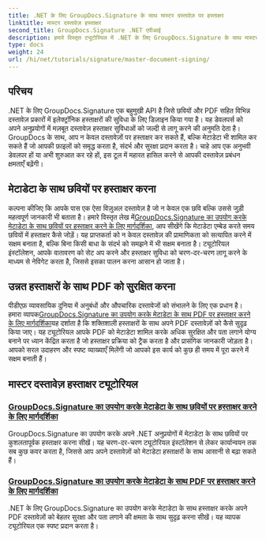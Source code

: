 ```yaml
---
title: .NET के लिए GroupDocs.Signature के साथ मास्टर दस्तावेज़ पर हस्ताक्षर
linktitle: मास्टर दस्तावेज़ हस्ताक्षर
second_title: GroupDocs.Signature .NET एपीआई
description: हमारे विस्तृत ट्यूटोरियल में .NET के लिए GroupDocs.Signature के साथ मास्टर दस्तावेज़ पर हस्ताक्षर करना। मेटाडेटा के साथ छवियों और PDF पर आसानी से हस्ताक्षर करें।
type: docs
weight: 24
url: /hi/net/tutorials/signature/master-document-signing/
---
```

## परिचय

.NET के लिए GroupDocs.Signature एक बहुमुखी API है जिसे छवियों और PDF सहित विभिन्न दस्तावेज़ प्रकारों में इलेक्ट्रॉनिक हस्ताक्षरों की सुविधा के लिए डिज़ाइन किया गया है। यह डेवलपर्स को अपने अनुप्रयोगों में मज़बूत दस्तावेज़ हस्ताक्षर सुविधाओं को जल्दी से लागू करने की अनुमति देता है। GroupDocs के साथ, आप न केवल दस्तावेज़ों पर हस्ताक्षर कर सकते हैं, बल्कि मेटाडेटा भी शामिल कर सकते हैं जो आपकी फ़ाइलों को समृद्ध करता है, संदर्भ और सुरक्षा प्रदान करता है। चाहे आप एक अनुभवी डेवलपर हों या अभी शुरुआत कर रहे हों, इस टूल में महारत हासिल करने से आपकी दस्तावेज़ प्रबंधन क्षमताएँ बढ़ेंगी।

## मेटाडेटा के साथ छवियों पर हस्ताक्षर करना  
कल्पना कीजिए कि आपके पास एक ऐसा विज़ुअल दस्तावेज़ है जो न केवल एक छवि बल्कि उससे जुड़ी महत्वपूर्ण जानकारी भी बताता है। हमारे विस्तृत लेख में[GroupDocs.Signature का उपयोग करके मेटाडेटा के साथ छवियों पर हस्ताक्षर करने के लिए मार्गदर्शिका](./signing-images-with-metadata/), आप सीखेंगे कि मेटाडेटा एम्बेड करते समय छवियों में हस्ताक्षर कैसे जोड़ें। यह प्राप्तकर्ता को न केवल दस्तावेज़ की प्रामाणिकता को सत्यापित करने में सक्षम बनाता है, बल्कि बिना किसी बाधा के संदर्भ को समझने में भी सक्षम बनाता है। ट्यूटोरियल इंस्टॉलेशन, आपके वातावरण को सेट अप करने और हस्ताक्षर सुविधा को चरण-दर-चरण लागू करने के माध्यम से नेविगेट करता है, जिससे इसका पालन करना आसान हो जाता है।

## उन्नत हस्ताक्षरों के साथ PDF को सुरक्षित करना  
 पीडीएफ़ व्यावसायिक दुनिया में अनुबंधों और औपचारिक दस्तावेजों को संभालने के लिए एक प्रधान है। हमारा व्यापक[GroupDocs.Signature का उपयोग करके मेटाडेटा के साथ PDF पर हस्ताक्षर करने के लिए मार्गदर्शिका](./signing-pdf-with-metadata/)यह दर्शाता है कि शक्तिशाली हस्ताक्षरों के साथ अपने PDF दस्तावेज़ों को कैसे सुदृढ़ किया जाए। यह ट्यूटोरियल आपके PDF को मेटाडेटा शामिल करके अधिक सुरक्षित और पता लगाने योग्य बनाने पर ध्यान केंद्रित करता है जो हस्ताक्षर प्रक्रिया को ट्रैक करता है और प्रासंगिक जानकारी जोड़ता है। आपको सरल उदाहरण और स्पष्ट व्याख्याएँ मिलेंगी जो आपको इस कार्य को कुछ ही समय में पूरा करने में सक्षम बनाती हैं।

## मास्टर दस्तावेज़ हस्ताक्षर ट्यूटोरियल
### [GroupDocs.Signature का उपयोग करके मेटाडेटा के साथ छवियों पर हस्ताक्षर करने के लिए मार्गदर्शिका](./signing-images-with-metadata/)
GroupDocs.Signature का उपयोग करके अपने .NET अनुप्रयोगों में मेटाडेटा के साथ छवियों पर कुशलतापूर्वक हस्ताक्षर करना सीखें। यह चरण-दर-चरण ट्यूटोरियल इंस्टॉलेशन से लेकर कार्यान्वयन तक सब कुछ कवर करता है, जिससे आप अपने दस्तावेज़ों को मेटाडेटा हस्ताक्षरों के साथ आसानी से बढ़ा सकते हैं।
### [GroupDocs.Signature का उपयोग करके मेटाडेटा के साथ PDF पर हस्ताक्षर करने के लिए मार्गदर्शिका](./signing-pdf-with-metadata/)
.NET के लिए GroupDocs.Signature का उपयोग करके मेटाडेटा के साथ हस्ताक्षर करके अपने PDF दस्तावेज़ों को बेहतर सुरक्षा और पता लगाने की क्षमता के साथ सुदृढ़ करना सीखें। यह व्यापक ट्यूटोरियल एक स्पष्ट प्रदान करता है।